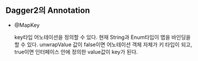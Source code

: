 ## Dagger2의 Annotation

- @MapKey

  key타입 어노테이션을 정의할 수 있다. 현재 String과 Enum타입이 맵을 바인딩을 할 수 있다. unwrapValue 값이 false이면 어노테이션 객체 자체가 키 타입이 되고, true이면 인터페이스 안에 정의한 value값이 key가 된다.

